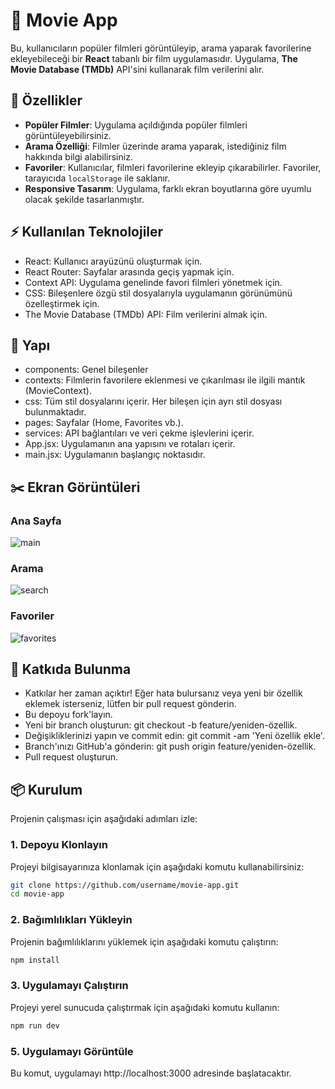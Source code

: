 # 🎥 Movie App

Bu, kullanıcıların popüler filmleri görüntüleyip, arama yaparak favorilerine ekleyebileceği bir **React** tabanlı bir film uygulamasıdır. Uygulama, **The Movie Database (TMDb)** API'sini kullanarak film verilerini alır.

## 🚀 Özellikler

- **Popüler Filmler**: Uygulama açıldığında popüler filmleri görüntüleyebilirsiniz.
- **Arama Özelliği**: Filmler üzerinde arama yaparak, istediğiniz film hakkında bilgi alabilirsiniz.
- **Favoriler**: Kullanıcılar, filmleri favorilerine ekleyip çıkarabilirler. Favoriler, tarayıcıda `localStorage` ile saklanır.
- **Responsive Tasarım**: Uygulama, farklı ekran boyutlarına göre uyumlu olacak şekilde tasarlanmıştır.

## ⚡ Kullanılan Teknolojiler

- React: Kullanıcı arayüzünü oluşturmak için.
- React Router: Sayfalar arasında geçiş yapmak için.
- Context API: Uygulama genelinde favori filmleri yönetmek için.
- CSS: Bileşenlere özgü stil dosyalarıyla uygulamanın görünümünü özelleştirmek için.
- The Movie Database (TMDb) API: Film verilerini almak için.

## 🧰 Yapı

- components: Genel bileşenler 
- contexts: Filmlerin favorilere eklenmesi ve çıkarılması ile ilgili mantık (MovieContext).
- css: Tüm stil dosyalarını içerir. Her bileşen için ayrı stil dosyası bulunmaktadır.
- pages: Sayfalar (Home, Favorites vb.).
- services: API bağlantıları ve veri çekme işlevlerini içerir.
- App.jsx: Uygulamanın ana yapısını ve rotaları içerir.
- main.jsx: Uygulamanın başlangıç noktasıdır.

## ✂️ Ekran Görüntüleri

### Ana Sayfa
![main](https://github.com/user-attachments/assets/995f5f53-d202-4560-84f6-d95ae90092ef)

### Arama 
![search](https://github.com/user-attachments/assets/729f6583-aed8-4bd8-8a85-f8f8cdd09d89)

### Favoriler
![favorites](https://github.com/user-attachments/assets/0c798ddf-2c00-48c2-9d1a-760919aeee4b)



## 👊 Katkıda Bulunma

- Katkılar her zaman açıktır! Eğer hata bulursanız veya yeni bir özellik eklemek isterseniz, lütfen bir pull request gönderin.
- Bu depoyu fork'layın.
- Yeni bir branch oluşturun: git checkout -b feature/yeniden-özellik.
- Değişikliklerinizi yapın ve commit edin: git commit -am 'Yeni özellik ekle'.
- Branch'ınızı GitHub'a gönderin: git push origin feature/yeniden-özellik.
- Pull request oluşturun.

## 📦 Kurulum

Projenin çalışması için aşağıdaki adımları izle:

### 1. Depoyu Klonlayın

Projeyi bilgisayarınıza klonlamak için aşağıdaki komutu kullanabilirsiniz:

```bash
git clone https://github.com/username/movie-app.git
cd movie-app
```

### 2. Bağımlılıkları Yükleyin
Projenin bağımlılıklarını yüklemek için aşağıdaki komutu çalıştırın:

```bash
npm install
```

### 3. Uygulamayı Çalıştırın
Projeyi yerel sunucuda çalıştırmak için aşağıdaki komutu kullanın:

```bash
npm run dev
```
### 5. Uygulamayı Görüntüle
Bu komut, uygulamayı http://localhost:3000 adresinde başlatacaktır.

